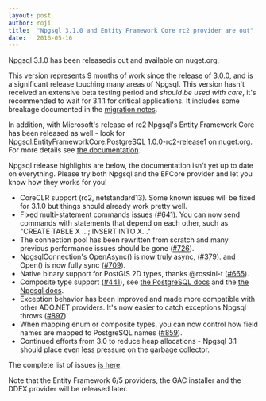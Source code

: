 ```yaml
---
layout: post
author: roji
title:  "Npgsql 3.1.0 and Entity Framework Core rc2 provider are out"
date:   2016-05-16
---
```

Npgsql 3.1.0 has been releasedis out and available on nuget.org.

This version represents 9 months of work since the release of 3.0.0, and is a significant release
touching many areas of Npgsql. This version hasn't received an extensive beta testing period and
*should be used with care*, it's recommended to wait for 3.1.1 for critical applications.
It includes some breakage documented in the [migration notes](../doc/migration.html).

In addition, with Microsoft's release of rc2 Npgsql's Entity Framework Core has been released as well -
look for Npgsql.EntityFrameworkCore.PostgreSQL 1.0.0-rc2-release1 on nuget.org. For more details see
[the documentation](../doc/efcore.html).

Npgsql release highlights are below, the documentation isn't yet up to date on everything.
Please try both Npgsql and the EFCore provider and let you know how they works for you!

* CoreCLR support (rc2, netstandard13).
  Some known issues will be fixed for 3.1.0 but things should already work pretty well.
* Fixed multi-statement commands issues ([#641](https://github.com/npgsql/npgsql/issues/641)).
  You can now send commands with statements that depend on each other, such as "CREATE TABLE X ...; INSERT INTO X..."
* The connection pool has been rewritten from scratch and many previous performance issues should be gone
  ([#726](https://github.com/npgsql/npgsql/issues/726)).
* NpgsqlConnection's OpenAsync() is now truly async, ([#379](https://github.com/npgsql/npgsql/issues/379)).
  and Open() is now fully sync ([#709](https://github.com/npgsql/npgsql/issues/709)).
* Native binary support for PostGIS 2D types, thanks @rossini-t ([#665](https://github.com/npgsql/npgsql/pull/665)).
* Composite type support ([#441](https://github.com/npgsql/npgsql/issues/441)), see
  [the PostgreSQL docs](http://www.postgresql.org/docs/current/static/rowtypes.html) and the
  [the Npgsql docs](http://www.npgsql.org/doc/enums_and_composites.html).
* Exception behavior has been improved and made more compatible with other ADO.NET providers. It's now easier to
  catch exceptions Npgsql throws ([#897](https://github.com/npgsql/npgsql/issues/897)).
* When mapping enum or composite types, you can now control how field names are mapped to PostgreSQL names
  ([#859](https://github.com/npgsql/npgsql/issues/859)).
* Continued efforts from 3.0 to reduce heap allocations - Npgsql 3.1 should place even less pressure on the garbage collector.

The complete list of issues [is here](https://github.com/npgsql/npgsql/issues?q=milestone%3A3.1.0).

Note that the Entity Framework 6/5 providers, the GAC installer and the DDEX provider will be released later.
